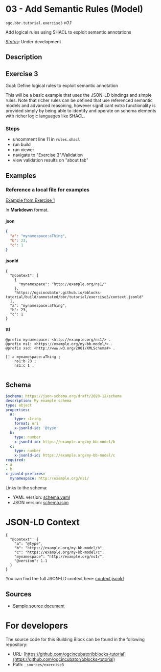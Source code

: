 
# 03 - Add Semantic Rules (Model)

`ogc.bbr.tutorial.exercise3` *v0.1*

Add logical rules using SHACL to exploit semantic annotations

[*Status*](http://www.opengis.net/def/status): Under development

## Description

## Exercise 3

Goal: Define logical rules to exploit semantic annotation

This will be a basic example that uses the JSON-LD bindings and simple rules.  Note that richer rules can be defined that use referenced semantic models and advanced reasoning, however significant extra functionality is provided simply by being able to identify and operate on schema elements with richer logic languages like SHACL.

### Steps
- uncomment line 11 in `rules.shacl` 
- run build
- run viewer
- navigate to "Exercise 3"/Validation
- view validation results on "about tab" 

## Examples

### Reference a local file for examples
[Example from Exercise  1](/bblock/ogc.bbr.tutorial.exercise1/example)

In **Markdown** format.
#### json
```json
{
  "a": "mynamespace:aThing",
  "b": 23,
  "c": 1
}


```

#### jsonld
```jsonld
{
  "@context": [
    {
      "mynamespace": "http://example.org/ns1/"
    },
    "https://ogcincubator.github.io/bblocks-tutorial/build/annotated/bbr/tutorial/exercise3/context.jsonld"
  ],
  "a": "mynamespace:aThing",
  "b": 23,
  "c": 1
}
```

#### ttl
```ttl
@prefix mynamespace: <http://example.org/ns1/> .
@prefix ns1: <https://example.org/my-bb-model/> .
@prefix xsd: <http://www.w3.org/2001/XMLSchema#> .

[] a mynamespace:aThing ;
    ns1:b 23 ;
    ns1:c 1 .


```

## Schema

```yaml
$schema: https://json-schema.org/draft/2020-12/schema
description: My example schema
type: object
properties:
  a:
    type: string
    format: uri
    x-jsonld-id: '@type'
  b:
    type: number
    x-jsonld-id: https://example.org/my-bb-model/b
  c:
    type: number
    x-jsonld-id: https://example.org/my-bb-model/c
required:
- a
- b
x-jsonld-prefixes:
  mynamespace: http://example.org/ns1/

```

Links to the schema:

* YAML version: [schema.yaml](https://ogcincubator.github.io/bblocks-tutorial/build/annotated/bbr/tutorial/exercise3/schema.json)
* JSON version: [schema.json](https://ogcincubator.github.io/bblocks-tutorial/build/annotated/bbr/tutorial/exercise3/schema.yaml)


# JSON-LD Context

```jsonld
{
  "@context": {
    "a": "@type",
    "b": "https://example.org/my-bb-model/b",
    "c": "https://example.org/my-bb-model/c",
    "mynamespace": "http://example.org/ns1/",
    "@version": 1.1
  }
}
```

You can find the full JSON-LD context here:
[context.jsonld](https://ogcincubator.github.io/bblocks-tutorial/build/annotated/bbr/tutorial/exercise3/context.jsonld)

## Sources

* [Sample source document](https://example.com/sources/1)

# For developers

The source code for this Building Block can be found in the following repository:

* URL: [https://github.com/ogcincubator/bblocks-tutorial](https://github.com/ogcincubator/bblocks-tutorial)
* Path: `_sources/exercise3`

